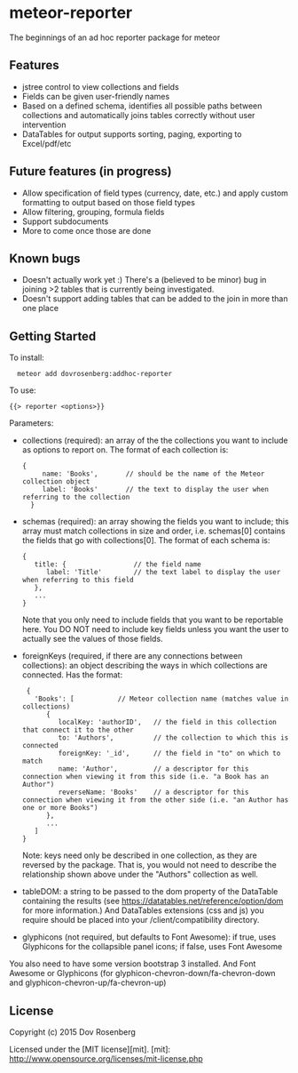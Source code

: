 # meteor-reporter

The beginnings of an ad hoc reporter package for meteor

## Features

* jstree control to view collections and fields
* Fields can be given user-friendly names
* Based on a defined schema, identifies all possible paths between collections and automatically joins tables correctly without user intervention
* DataTables for output supports sorting, paging, exporting to Excel/pdf/etc

## Future features (in progress)
* Allow specification of field types (currency, date, etc.) and apply custom formatting to output based on those field types
* Allow filtering, grouping, formula fields
* Support subdocuments
* More to come once those are done

## Known bugs
* Doesn't actually work yet :)  There's a (believed to be minor) bug in joining >2 tables that is currently being investigated.
* Doesn't support adding tables that can be added to the join in more than one place

## Getting Started

To install:

      meteor add dovrosenberg:addhoc-reporter

To use:

    {{> reporter <options>}}

Parameters:
* collections (required): an array of the the collections you want to include as options to report on.  The format of each collection is:

      {
           name: 'Books',       // should be the name of the Meteor collection object
           label: 'Books'       // the text to display the user when referring to the collection
        }
* schemas (required): an array showing the fields you want to include; this array must match collections in size and order, i.e. schemas[0] contains the fields that go with collections[0].  The format of each schema is:

      {
         title: {                 // the field name
            label: 'Title'        // the text label to display the user when referring to this field
         },
         ...
      }

   Note that you only need to include fields that you want to be reportable here.  You DO NOT need to include key fields unless you want the user to actually see the values of those fields.
* foreignKeys (required, if there are any connections between collections): an object describing the ways in which collections are connected.  Has the format:

       {
         'Books': [           // Meteor collection name (matches value in collections)
            {
               localKey: 'authorID',   // the field in this collection that connect it to the other
               to: 'Authors',          // the collection to which this is connected
               foreignKey: '_id',      // the field in "to" on which to match
               name: 'Author',         // a descriptor for this connection when viewing it from this side (i.e. "a Book has an Author")
               reverseName: 'Books'    // a descriptor for this connection when viewing it from the other side (i.e. "an Author has one or more Books")
            },
            ...
         ]
      }

   Note: keys need only be described in one collection, as they are reversed by the package.  That is, you would not need to describe the relationship shown above under the "Authors" collection as well.  
* tableDOM: a string to be passed to the dom property of the DataTable containing the results (see https://datatables.net/reference/option/dom for more information.)  And DataTables extensions (css and js) you require should be placed into your /client/compatibility directory.
* glyphicons (not required, but defaults to Font Awesome): if true, uses Glyphicons for the collapsible panel icons; if false, uses Font Awesome

You also need to have some version bootstrap 3 installed.  And Font Awesome or Glyphicons (for glyphicon-chevron-down/fa-chevron-down and  glyphicon-chevron-up/fa-chevron-up)


## License
Copyright (c) 2015 Dov Rosenberg

Licensed under the [MIT license][mit].
[mit]: http://www.opensource.org/licenses/mit-license.php
